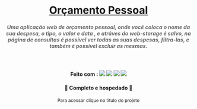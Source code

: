 <h1 align="center"><a href="http://diego-quiz.great-site.net/orcamento_pessoal/">Orçamento Pessoal</a></h1>

<h5 align="center" style="color:#696969;">Uma aplicação web de orçamento pessoal, onde você coloca o nome da sua despesa, o tipo, o valor e data , e atráves do web-storage é salvo, na página de consultas é possível ver todas as suas despesas, filtra-las, e também é possivel excluir as mesmas.<br><br><br></h5>
<h4 align="center">
Feito com : <img src="https://img.shields.io/static/v1?label=&message=HTML5&color=FFF&style=for-the-badge&logo=html5"/>
    <img src="https://img.shields.io/static/v1?label=&message=CSS3&color=1572B6&style=for-the-badge&logo=css3"/>
    <img src="https://img.shields.io/static/v1?label=&message=BOOTSTRAP4&color=FFF&style=for-the-badge&logo=BOOTSTRAP"/>    <img src="https://img.shields.io/static/v1?label=&message=Javascript&color=FFF&style=for-the-badge&logo=javascript"/>







<h4 align="center">  🚀  Completo e hospedado  🚀</h4>
<p align="center" style="font-size:12px">Para acessar clique no título do projeto</p>